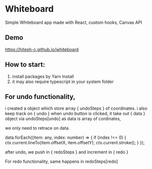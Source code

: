 # Whiteboard 

Simple Whiteboard app made with React, custom hooks, Canvas API

## Demo

https://hitesh-c.github.io/whiteboard

## How to start:

1. install packages by Yarn Install
2. it may also require typescript in your system folder

## For undo functionality, 
i created a object which store array { undoSteps } of coordinates.
i also keep track on { undo } 
when undo button is clicked, it take out { data } object via undoSteps[undo]
as data is array of cordinates,

we only need to retrace on data.

 data.forEach((item: any, index: number) => {
        if (index !== 0) {
          ctx.current.lineTo(item.offsetX, item.offsetY);
          ctx.current.stroke();
        }
      });

after undo, we push in { redoSteps } and increment in { redo } 

For redo functionality, same happens in redoSteps[redo]


